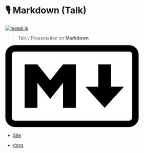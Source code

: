 # 🎙️ Markdown (Talk)

[![reveal.js](https://img.shields.io/badge/reveal.js-F2E142?style=for-the-badge&logo=reveal.js&logoColor=000)](https://revealjs.com)

> Talk / Presentation on **Markdown**

![Markdown](src/images/Markdown-mark.svg "Markdown")

- [Site](https://alex-hedley.github.io/talk-markdown)

- [docs](docs/README.md)
